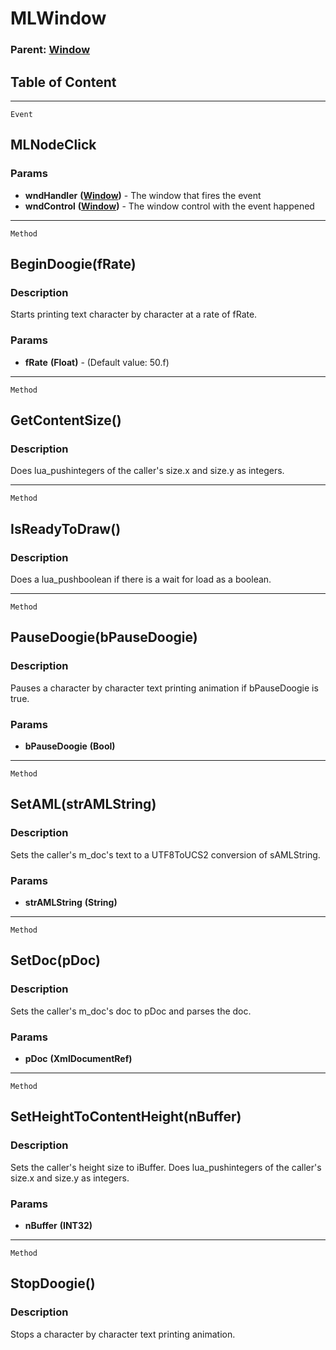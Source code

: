 MLWindow
========

### Parent: [Window](../WindowControls/Window.md)

Table of Content
---------------- 

<!-- toc -->

------------------------------------------------------------------------

`Event`

MLNodeClick
-----------

### Params

-   **wndHandler** **([Window](../WindowControls/Window.md))** - The
    window that fires the event
-   **wndControl** **([Window](../WindowControls/Window.md))** - The
    window control with the event happened

------------------------------------------------------------------------

`Method`

BeginDoogie(fRate)
------------------

### Description

Starts printing text character by character at a rate of fRate.

### Params

-   **fRate** **(Float)** - (Default value: 50.f)

------------------------------------------------------------------------

`Method`

GetContentSize()
----------------

### Description

Does lua\_pushintegers of the caller's size.x and size.y as integers.

------------------------------------------------------------------------

`Method`

IsReadyToDraw()
---------------

### Description

Does a lua\_pushboolean if there is a wait for load as a boolean.

------------------------------------------------------------------------

`Method`

PauseDoogie(bPauseDoogie)
-------------------------

### Description

Pauses a character by character text printing animation if bPauseDoogie
is true.

### Params

-   **bPauseDoogie** **(Bool)**

------------------------------------------------------------------------

`Method`

SetAML(strAMLString)
--------------------

### Description

Sets the caller's m\_doc's text to a UTF8ToUCS2 conversion of
sAMLString.

### Params

-   **strAMLString** **(String)**

------------------------------------------------------------------------

`Method`

SetDoc(pDoc)
------------

### Description

Sets the caller's m\_doc's doc to pDoc and parses the doc.

### Params

-   **pDoc** **(XmlDocumentRef)**

------------------------------------------------------------------------

`Method`

SetHeightToContentHeight(nBuffer)
---------------------------------

### Description

Sets the caller's height size to iBuffer. Does lua\_pushintegers of the
caller's size.x and size.y as integers.

### Params

-   **nBuffer** **(INT32)**

------------------------------------------------------------------------

`Method`

StopDoogie()
------------

### Description

Stops a character by character text printing animation.
